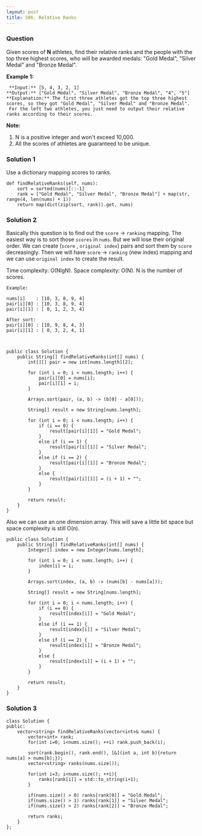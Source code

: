 ```yaml
---
layout: post
title: 506. Relative Ranks
---
```

### Question
Given scores of **N** athletes, find their relative ranks and the people with
the top three highest scores, who will be awarded medals: "Gold Medal",
"Silver Medal" and "Bronze Medal".

 **Example 1:**  

    
    
     **Input:** [5, 4, 3, 2, 1]
    **Output:** ["Gold Medal", "Silver Medal", "Bronze Medal", "4", "5"]
    **Explanation:** The first three athletes got the top three highest scores, so they got "Gold Medal", "Silver Medal" and "Bronze Medal".   
     For the left two athletes, you just need to output their relative ranks according to their scores.
    

**Note:**  

  1. N is a positive integer and won't exceed 10,000.
  2. All the scores of athletes are guaranteed to be unique.

### Solution 1
Use a dictionary mapping scores to ranks.

    
    
    def findRelativeRanks(self, nums):
        sort = sorted(nums)[::-1]
        rank = ["Gold Medal", "Silver Medal", "Bronze Medal"] + map(str, range(4, len(nums) + 1))
        return map(dict(zip(sort, rank)).get, nums)


### Solution 2
Basically this question is to find out the `score` -> `ranking` mapping. The
easiest way is to sort those `scores` in `nums`. But we will lose their
original order. We can create (`score` , `original index`) pairs and sort them
by `score` decreasingly. Then we will have `score` -> `ranking` (new index)
mapping and we can use `original index` to create the result.

Time complexity: O(NlgN). Space complexity: O(N). N is the number of scores.

    
    
    Example:
    
    nums[i]    : [10, 3, 8, 9, 4]
    pair[i][0] : [10, 3, 8, 9, 4]
    pair[i][1] : [ 0, 1, 2, 3, 4]
    
    After sort:
    pair[i][0] : [10, 9, 8, 4, 3]
    pair[i][1] : [ 0, 3, 2, 4, 1]
    
    
    
    public class Solution {
        public String[] findRelativeRanks(int[] nums) {
            int[][] pair = new int[nums.length][2];
            
            for (int i = 0; i < nums.length; i++) {
                pair[i][0] = nums[i];
                pair[i][1] = i;
            }
            
            Arrays.sort(pair, (a, b) -> (b[0] - a[0]));
            
            String[] result = new String[nums.length];
    
            for (int i = 0; i < nums.length; i++) {
                if (i == 0) {
                    result[pair[i][1]] = "Gold Medal";
                }
                else if (i == 1) {
                    result[pair[i][1]] = "Silver Medal";
                }
                else if (i == 2) {
                    result[pair[i][1]] = "Bronze Medal";
                }
                else {
                    result[pair[i][1]] = (i + 1) + "";
                }
            }
    
            return result;
        }
    }
    

Also we can use an one dimension array. This will save a little bit space but
space complexity is still O(n).

    
    
    public class Solution {
        public String[] findRelativeRanks(int[] nums) {
            Integer[] index = new Integer[nums.length];
            
            for (int i = 0; i < nums.length; i++) {
                index[i] = i;
            }
            
            Arrays.sort(index, (a, b) -> (nums[b] - nums[a]));
            
            String[] result = new String[nums.length];
    
            for (int i = 0; i < nums.length; i++) {
                if (i == 0) {
                    result[index[i]] = "Gold Medal";
                }
                else if (i == 1) {
                    result[index[i]] = "Silver Medal";
                }
                else if (i == 2) {
                    result[index[i]] = "Bronze Medal";
                }
                else {
                    result[index[i]] = (i + 1) + "";
                }
            }
    
            return result;
        }
    }
    


### Solution 3
    
    
    class Solution {
    public:
        vector<string> findRelativeRanks(vector<int>& nums) {
            vector<int> rank;
            for(int i=0; i<nums.size(); ++i) rank.push_back(i);
            
            sort(rank.begin(), rank.end(), [&](int a, int b){return nums[a] > nums[b];});
            vector<string> ranks(nums.size());
            
            for(int i=3; i<nums.size(); ++i){
                ranks[rank[i]] = std::to_string(i+1);
            }
            
            if(nums.size() > 0) ranks[rank[0]] = "Gold Medal";
            if(nums.size() > 1) ranks[rank[1]] = "Silver Medal";
            if(nums.size() > 2) ranks[rank[2]] = "Bronze Medal";
            
            return ranks;
        }
    };



